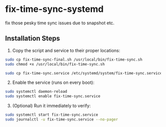 # fix-time-sync-systemd
fix those pesky time sync issues due to snapshot etc.

## Installation Steps
1. Copy the script and service to their proper locations:
```bash
sudo cp fix-time-sync-final.sh /usr/local/bin/fix-time-sync.sh
sudo chmod +x /usr/local/bin/fix-time-sync.sh

sudo cp fix-time-sync.service /etc/systemd/system/fix-time-sync.service
```
2. Enable the service (runs on every boot):
```bash
sudo systemctl daemon-reload
sudo systemctl enable fix-time-sync.service
```
3. (Optional) Run it immediately to verify:
```bash
sudo systemctl start fix-time-sync.service
sudo journalctl -u fix-time-sync.service --no-pager
```
